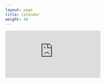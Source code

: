 ```yaml
---
layout: page
title: Calendar
weight: 40
---
```


<iframe id="course-calendar" src="https://docs.google.com/spreadsheets/d/1NGVSmeY3YxHYK4cKmKpxEV9DKUGy7lHRGpYur9ZIrv8/pubhtml?gid=0&amp;single=true&amp;widget=true&amp;headers=false&range=A1:F33" frameborder="none"></iframe>
